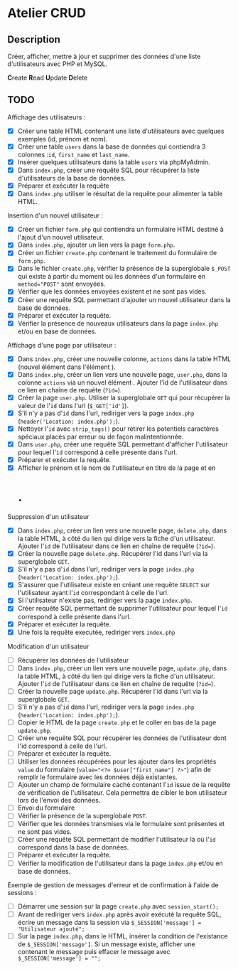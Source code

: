 # Atelier CRUD

## Description

Créer, afficher, mettre à jour et supprimer des données d'une liste d'utilisateurs avec PHP et MySQL.

**C**reate
**R**ead
**U**pdate
**D**elete

## TODO

Affichage des utilisateurs :

- [x] Créer une table HTML contenant une liste d'utilisateurs avec quelques exemples (id, prénom et nom).
- [x] Créer une table `users` dans la base de données qui contiendra 3 colonnes :`id`, `first_name` et `last_name`.
- [x] Insérer quelques utilisateurs dans la table `users` via phpMyAdmin.
- [x] Dans `index.php`, créer une requête SQL pour récupérer la liste d'utilisateurs de la base de données.
- [x] Préparer et exécuter la requête
- [x] Dans `index.php` utiliser le résultat de la requête pour alimenter la table HTML.

Insertion d'un nouvel utilisateur :

- [x] Créer un fichier `form.php` qui contiendra un formulaire HTML destiné à l'ajout d'un nouvel utilisateur.
- [x] Dans `index.php`, ajouter un lien vers la page `form.php`.
- [x] Créer un fichier `create.php` contenant le traitement du formulaire de `form.php`.
- [x] Dans le fichier `create.php`, vérifier la présence de la superglobale `$_POST` qui existe à partir du moment où les données d'un formulaire en `method="POST"` sont envoyées.
- [x] Vérifier que les données envoyées existent et ne sont pas vides.
- [x] Créer une requête SQL permettant d'ajouter un nouvel utilisateur dans la base de données.
- [x] Préparer et exécuter la requête.
- [x] Vérifier la présence de nouveaux utilisateurs dans la page `index.php` et/ou en base de données.

Affichage d'une page par utilisateur :

- [x] Dans `index.php`, créer une nouvelle colonne, `actions` dans la table HTML (nouvel élément <th> dans l'élément <thead>).
- [x] Dans `index.php`, créer un lien vers une nouvelle page, `user.php`, dans la colonne `actions` via un nouvel élément <td>. Ajouter l'id de l'utilisateur dans ce lien en chaîne de requête (`?id=`).
- [x] Créer la page `user.php`. Utiliser la superglobale `GET` qui pour récupérer la valeur de l'`id` dans l'url (`$_GET['id']`).
- [x] S'il n'y a pas d'`id` dans l'url, rediriger vers la page `index.php` (`header('Location: index.php');`).
- [x] Nettoyer l'`id` avec `strip_tags()` pour retirer les potentiels caractères spéciaux placés par erreur ou de façon malintentionnée.
- [x] Dans `user.php`, créer une requête SQL permettant d'afficher l'utilisateur pour lequel l'`id` correspond à celle présente dans l'url.
- [x] Préparer et exécuter la requête.
- [x] Afficher le prénom et le nom de l'utilisateur en titre de la page et en <h1>.

Suppression d'un utilisateur

- [x] Dans `index.php`, créer un lien vers une nouvelle page, `delete.php`, dans la table HTML, à côté du lien qui dirige vers la fiche d'un utilisateur. Ajouter l'`id` de l'utilisateur dans ce lien en chaîne de requête (`?id=`).
- [x] Créer la nouvelle page `delete.php`. Récupérer l'id dans l'url via la superglobale `GET`.
- [x] S'il n'y a pas d'`id` dans l'url, rediriger vers la page `index.php` (`header('Location: index.php');`).
- [x] S'assurer que l'utilisateur existe en créant une requête `SELECT` sur l'utilisateur ayant l'`id` correspondant à celle de l'url.
- [x] Si l'utilisateur n'existe pas, rediriger vers la page `index.php`.
- [x] Créer requête SQL permettant de supprimer l'utilisateur pour lequel l'`id` correspond à celle présente dans l'url.
- [x] Préparer et exécuter la requête.
- [x] Une fois la requête executée, rediriger vers `index.php`

Modification d'un utilisateur

- [ ] Récupérer les données de l'utilisateur
- [ ] Dans `index.php`, créer un lien vers une nouvelle page, `update.php`, dans la table HTML, à côté du lien qui dirige vers la fiche d'un utilisateur. Ajouter l'`id` de l'utilisateur dans ce lien en chaîne de requête (`?id=`).
- [ ] Créer la nouvelle page `update.php`. Récupérer l'id dans l'url via la superglobale `GET`.
- [ ] S'il n'y a pas d'`id` dans l'url, rediriger vers la page `index.php` (`header('Location: index.php');`).
- [ ] Copier le HTML de la page `create.php` et le coller en bas de la page `update.php`.
- [ ] Créer une requête SQL pour récupérer les données de l'utilisateur dont l'id correspond à celle de l'url.
- [ ] Préparer et exécuter la requête.
- [ ] Utiliser les données récupérées pour les ajouter dans les propriétés `value` du formulaire (`value="<?= $user["first_name"] ?>"`) afin de remplir le formulaire avec les données déjà existantes.
- [ ] Ajouter un champ de formulaire caché contenant l'`id` issue de la requête de vérification de l'utilisateur. Cela permettra de cibler le bon utilisateur lors de l'envoi des données.
- [ ] Envoi du formulaire
- [ ] Vérifier la présence de la superglobale `POST`.
- [ ] Vérifier que les données transmises via le formulaire sont présentes et ne sont pas vides.
- [ ] Créer une requête SQL permettant de modifier l'utilisateur là où l'`id` correspond dans la base de données.
- [ ] Préparer et exécuter la requête.
- [ ] Vérifier la modification de l'utilisateur dans la page `index.php` et/ou en base de données.

Exemple de gestion de messages d'erreur et de confirmation à l'aide de sessions :

- [ ] Démarrer une session sur la page `create.php` avec `session_start();`
- [ ] Avant de rediriger vers `index.php` après avoir exécuté la requête SQL, écrire un message dans la session via `$_SESSION['message'] = "Utilisateur ajouté";`
- [ ] Sur la page `index.php`, dans le HTML, insérer la condition de l'existance de `$_SESSION['message']`. Si un message existe, afficher une <div> contenant le message puis effacer le message avec `$_SESSION['message'] = "";`
